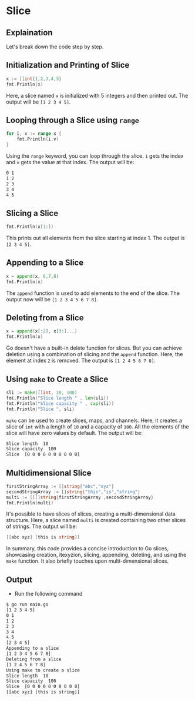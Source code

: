 # Slice

## Explaination

Let's break down the code step by step.

## Initialization and Printing of Slice

```go
x := []int{1,2,3,4,5}
fmt.Println(x)
```

Here, a slice named `x` is initialized with 5 integers and then printed out. The output will be `[1 2 3 4 5]`.

## Looping through a Slice using `range`

```go
for i, v := range x {
    fmt.Println(i,v)
}
```

Using the `range` keyword, you can loop through the slice. `i` gets the index and `v` gets the value at that index. The output will be:

```bash
0 1
1 2
2 3
3 4
4 5
```

## Slicing a Slice

```go
fmt.Println(x[1:])
```

This prints out all elements from the slice starting at index 1. The output is `[2 3 4 5]`.

## Appending to a Slice

```go
x = append(x, 6,7,8)
fmt.Println(x)
```

The `append` function is used to add elements to the end of the slice. The output now will be `[1 2 3 4 5 6 7 8]`.

## Deleting from a Slice

```go
x = append(x[:2], x[3:]...)
fmt.Println(x)
```

Go doesn't have a built-in delete function for slices. But you can achieve deletion using a combination of slicing and the `append` function. Here, the element at index `2` is removed. The output is `[1 2 4 5 6 7 8]`.

## Using `make` to Create a Slice

```go
sli := make([]int, 10, 100)
fmt.Println("Slice length " , len(sli))
fmt.Println("Slice capacity " , cap(sli))
fmt.Println("Slice ", sli)
```

`make` can be used to create slices, maps, and channels. Here, it creates a slice of `int` with a length of `10` and a capacity of `100`. All the elements of the slice will have zero values by default. The output will be:

```bash
Slice length  10
Slice capacity  100
Slice  [0 0 0 0 0 0 0 0 0 0]
```

## Multidimensional Slice

```go
firstStringArray := []string{"abc","xyz"}
secondStringArray := []string{"this","is","string"}
multi := [][]string{firstStringArray ,secondStringArray}
fmt.Println(multi)
```

It's possible to have slices of slices, creating a multi-dimensional data structure. Here, a slice named `multi` is created containing two other slices of strings. The output will be:

```go
[[abc xyz] [this is string]]
```

In summary, this code provides a concise introduction to Go slices, showcasing creation, itexyzion, slicing, appending, deleting, and using the `make` function. It also briefly touches upon multi-dimensional slices.

## Output

- Run the following command

```bash
$ go run main.go
[1 2 3 4 5]
0 1
1 2
2 3
3 4
4 5
[2 3 4 5]
Appending to a slice
[1 2 3 4 5 6 7 8]
Deleting from a slice
[1 2 4 5 6 7 8]
Using make to create a slice
Slice length  10
Slice capacity  100
Slice  [0 0 0 0 0 0 0 0 0 0]
[[abc xyz] [this is string]]
```
